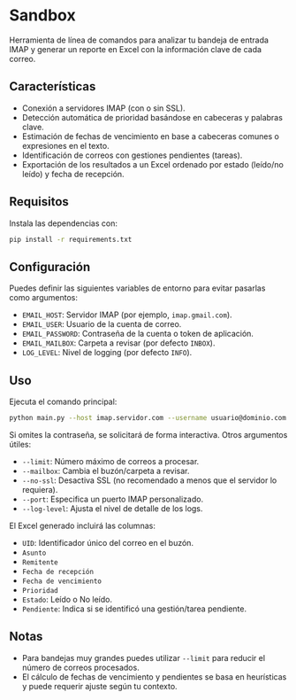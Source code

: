 # Sandbox

Herramienta de línea de comandos para analizar tu bandeja de entrada IMAP y generar un reporte en Excel con la información clave de cada correo.

## Características

- Conexión a servidores IMAP (con o sin SSL).
- Detección automática de prioridad basándose en cabeceras y palabras clave.
- Estimación de fechas de vencimiento en base a cabeceras comunes o expresiones en el texto.
- Identificación de correos con gestiones pendientes (tareas).
- Exportación de los resultados a un Excel ordenado por estado (leído/no leído) y fecha de recepción.

## Requisitos

Instala las dependencias con:

```bash
pip install -r requirements.txt
```

## Configuración

Puedes definir las siguientes variables de entorno para evitar pasarlas como argumentos:

- `EMAIL_HOST`: Servidor IMAP (por ejemplo, `imap.gmail.com`).
- `EMAIL_USER`: Usuario de la cuenta de correo.
- `EMAIL_PASSWORD`: Contraseña de la cuenta o token de aplicación.
- `EMAIL_MAILBOX`: Carpeta a revisar (por defecto `INBOX`).
- `LOG_LEVEL`: Nivel de logging (por defecto `INFO`).

## Uso

Ejecuta el comando principal:

```bash
python main.py --host imap.servidor.com --username usuario@dominio.com --output reporte.xlsx
```

Si omites la contraseña, se solicitará de forma interactiva. Otros argumentos útiles:

- `--limit`: Número máximo de correos a procesar.
- `--mailbox`: Cambia el buzón/carpeta a revisar.
- `--no-ssl`: Desactiva SSL (no recomendado a menos que el servidor lo requiera).
- `--port`: Especifica un puerto IMAP personalizado.
- `--log-level`: Ajusta el nivel de detalle de los logs.

El Excel generado incluirá las columnas:

- `UID`: Identificador único del correo en el buzón.
- `Asunto`
- `Remitente`
- `Fecha de recepción`
- `Fecha de vencimiento`
- `Prioridad`
- `Estado`: Leído o No leído.
- `Pendiente`: Indica si se identificó una gestión/tarea pendiente.

## Notas

- Para bandejas muy grandes puedes utilizar `--limit` para reducir el número de correos procesados.
- El cálculo de fechas de vencimiento y pendientes se basa en heurísticas y puede requerir ajuste según tu contexto.
